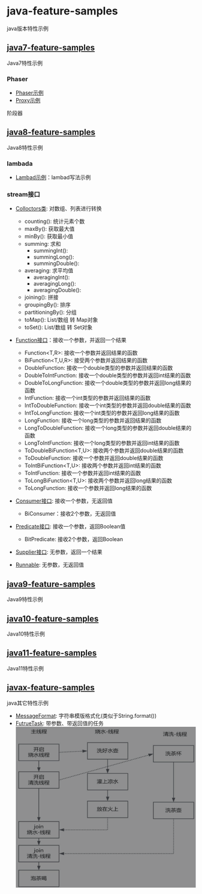 # java-feature-samples

java版本特性示例

## [java7-feature-samples](./java7-feature-samples)

Java7特性示例

### Phaser

- [Phaser示例](java7-feature-samples/src/test/java/cn/chenzw/java7/feature/util/concurrent/PhaserTest.java)
- [Proxy示例](java7-feature-samples/src/test/java/cn/chenzw/java7/feature/lang/reflect/ProxyTests.java)

阶段器

## [java8-feature-samples](./java8-feature-samples)

Java8特性示例

### lambada

- [Lambad示例](java8-feature-samples/src/test/java/cn/chenzw/java8/feature/LambdaTest.java)：lambad写法示例

### stream接口

- [Colloctors类](java8-feature-samples/src/test/java/cn/chenzw/java8/feature/util/stream/ColloctorsTest.java): 对数组、列表进行转换
  - counting(): 统计元素个数
  - maxBy(): 获取最大值
  - minBy(): 获取最小值
  - summing: 求和
    - summingInt():
    - summingLong(): 
    - summingDouble(): 
  - averaging: 求平均值
    - averagingInt(): 
    - averagingLong(): 
    - averagingDouble():
  - joining(): 拼接
  - groupingBy(): 排序
  - partitioningBy(): 分组
  - toMap(): List/数组 转 Map对象
  - toSet(): List/数组 转 Set对象

- [Function接口](java8-feature-samples/src/test/java/cn/chenzw/java8/feature/util/function/FunctionTest.java)：接收一个参数，并返回一个结果
  - Function<T,R>: 接收一个参数并返回结果的函数
  - BiFunction<T,U,R>: 接受两个参数并返回结果的函数
  - DoubleFunction<R>: 接收一个double类型的参数并返回结果的函数
  - DoubleToIntFunction: 接收一个double类型的参数并返回int结果的函数
  - DoubleToLongFunction: 接收一个double类型的参数并返回long结果的函数
  - IntFunction<R>: 接收一个int类型的参数并返回结果的函数
  - IntToDoubleFunction: 接收一个int类型的参数并返回double结果的函数
  - IntToLongFunction: 接收一个int类型的参数并返回long结果的函数
  - LongFunction<R>: 接收一个long类型的参数并返回结果的函数
  - LongToDoubleFunction: 接收一个long类型的参数并返回double结果的函数
  - LongToIntFunction: 接收一个long类型的参数并返回int结果的函数
  - ToDoubleBiFunction<T,U>: 接收两个参数并返回double结果的函数
  - ToDoubleFunction<T>: 接收一个参数并返回double结果的函数
  - ToIntBiFunction<T,U>: 接收两个参数并返回int结果的函数
  - ToIntFunction<T>: 接收一个参数并返回int结果的函数
  - ToLongBiFunction<T,U>: 接收两个参数并返回long结果的函数
  - ToLongFunction<T>: 接收一个参数并返回long结果的函数

- [Consumer接口](java8-feature-samples/src/test/java/cn/chenzw/java8/feature/util/function/ConsumerTest.java): 接收一个参数，无返回值
  - BiConsumer：接收2个参数，无返回值
- [Predicate接口](java8-feature-samples/src/test/java/cn/chenzw/java8/feature/util/function/PredicateTest.java): 接收一个参数，返回Boolean值
  - BitPredicate: 接收2个参数，返回Boolean
- [Supplier接口](java8-feature-samples/src/test/java/cn/chenzw/java8/feature/util/function/SupplierTest.java): 无参数，返回一个结果

- [Runnable](java8-feature-samples/src/test/java/cn/chenzw/java8/feature/util/function): 无参数，无返回值

## [java9-feature-samples](./java9-feature-samples)

Java9特性示例

## [java10-feature-samples](./java10-feature-samples)

Java10特性示例

## [java11-feature-samples](./java11-feature-samples)

Java11特性示例

## [javax-feature-samples](./javax-feature-samples)

java其它特性示例

- [MessageFormat](javax-feature-samples/src/test/java/cn/chenzw/java/feature/text/MessageFormatTests.java): 字符串模版格式化(类似于String.format())
- [FutrueTask](javax-feature-samples/src/test/java/cn/chenzw/java/feature/util/concurrent/MakeTeaTests.java): 带参数、带返回值的任务
![](javax-feature-samples/images/maketea.png)